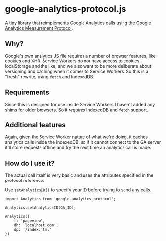 # google-analytics-protocol.js

A tiny library that reimplements Google Analytics calls using the
[Google Analytics Measurement Protocol](https://developers.google.com/analytics/devguides/collection/protocol/v1/).

## Why?

Google's own analytics JS file requires a number of browser features, like cookies and XHR. Service
Workers do not have access to cookies, localStorage and the like, and we also want to be more
deliberate about versioning and caching when it comes to Service Workers. So this is a "fresh"
rewrite, using `fetch` and IndexedDB.

## Requirements

Since this is designed for use inside Service Workers I haven't added any shims for older
browsers. So it *requires* IndexedDB and `fetch` support.

## Additional features

Again, given the Service Worker nature of what we're doing, it caches analytics calls inside
the IndexedDB, so if it cannot connect to the GA server it'll store requests offline and try
the next time an analytics call is made. 

## How do I use it?

The actual call itself is very basic and uses the attributes specified in the protocol reference.

Use `setAnalyticsID()` to specify your ID before trying to send any calls.

    import Analytics from 'google-analytics-protocol';
    
    Analytics.setAnalyticsID(GA_ID);

    Analytics({
        t: 'pageview',
        dh: 'localhost.com',
        dp: '/index.html'
    })